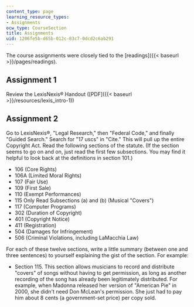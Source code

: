 ```yaml
---
content_type: page
learning_resource_types:
- Assignments
ocw_type: CourseSection
title: Assignments
uid: 1206fe5b-d65b-012c-83c7-0dcd2c6ab291
---
```


The course assignments were closely tied to the [readings]({{< baseurl >}}/pages/readings).

Assignment 1
------------

Review the LexisNexis® Handout ([PDF]({{< baseurl >}}/resources/lexis_intro-1))

Assignment 2
------------

Go to LexisNexis®, "Legal Research," then "Federal Code," and finally "Guided Search." Search for "17 uscs" in "Cite." This will pull up the entire Copyright Act. Read the following sections of the statute. (If the section seems to go on and on, just read the first few subsections. You may find it helpful to look back at the definitions in section 101.)

*   106 (Core Rights)
*   106A (Limited Moral Rights)
*   107 (Fair Use)
*   109 (First Sale)
*   110 (Exempt Performances)
*   115 Only Read Subsections (a) and (b) (Musical "Covers")
*   117 (Computer Programs)
*   302 (Duration of Copyright)
*   401 (Copyright Notice)
*   411 (Registration)
*   504 (Damages for Infringement)
*   506 (Criminal Violations, including LaMacchia Law)

For each of these twelve sections, write a little summary (between one and three sentences) to yourself explaining the gist of the section. For example:

*   Section 115. This section allows musicians to record and distribute "covers" of songs without having to get permission, as long as another recording of the song has already been legitimately distributed. For example, when Madonna released her version of "American Pie" in 2000, she didn't need Don McLean's permission. She just had to pay him about 8 cents (a government-set price) per copy sold.